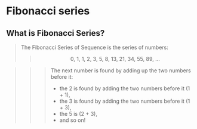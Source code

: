 # Fibonacci series
## **What is Fibonacci Series?**
 > The Fibonacci Series of Sequence is the series of numbers:
 >> <div align="center">  0, 1, 1, 2, 3, 5, 8, 13, 21, 34, 55, 89, ... </div>

>>> The next number is found by adding up the two numbers before it:
>>> * the 2 is found by adding the two numbers before it (1 + 1),
>>> * the 3 is found by adding the two numbers before it (1 + 3),
>>> * the 5 is (2 + 3),
>>> * and so on!